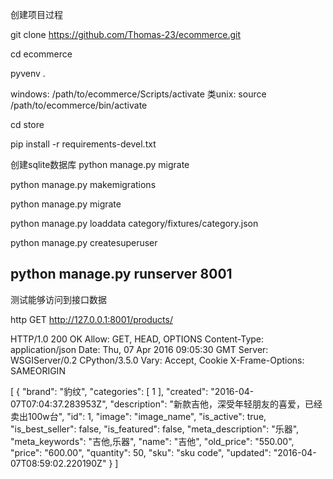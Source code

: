 创建项目过程

git clone https://github.com/Thomas-23/ecommerce.git

cd ecommerce

pyvenv .

windows:
    /path/to/ecommerce/Scripts/activate
类unix:
    source /path/to/ecommerce/bin/activate

cd store

pip install -r requirements-devel.txt

创建sqlite数据库
python manage.py migrate

python manage.py makemigrations

python manage.py migrate

python manage.py loaddata category/fixtures/category.json

python manage.py createsuperuser

python manage.py runserver 8001
--------------------------------------------

测试能够访问到接口数据

http GET http://127.0.0.1:8001/products/

HTTP/1.0 200 OK
Allow: GET, HEAD, OPTIONS
Content-Type: application/json
Date: Thu, 07 Apr 2016 09:05:30 GMT
Server: WSGIServer/0.2 CPython/3.5.0
Vary: Accept, Cookie
X-Frame-Options: SAMEORIGIN

[
    {
        "brand": "豹纹",
        "categories": [
            1
        ],
        "created": "2016-04-07T07:04:37.283953Z",
        "description": "新款吉他，深受年轻朋友的喜爱，已经卖出100w台",
        "id": 1,
        "image": "image_name",
        "is_active": true,
        "is_best_seller": false,
        "is_featured": false,
        "meta_description": "乐器",
        "meta_keywords": "吉他,乐器",
        "name": "吉他",
        "old_price": "550.00",
        "price": "600.00",
        "quantity": 50,
        "sku": "sku code",
        "updated": "2016-04-07T08:59:02.220190Z"
    }
]
